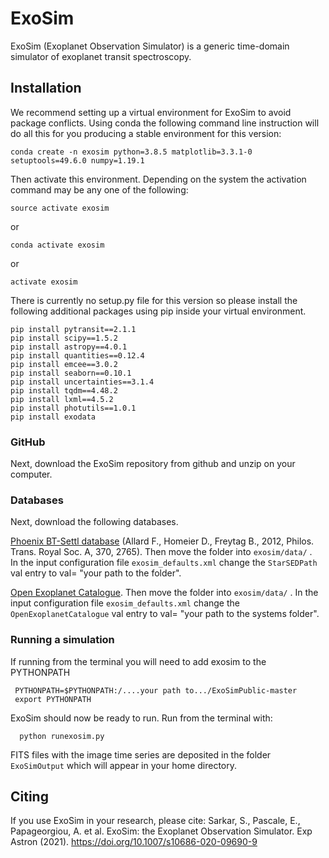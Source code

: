 # ExoSim

ExoSim (Exoplanet Observation Simulator) is a generic time-domain simulator of exoplanet transit spectroscopy.

Installation
------
We recommend setting up a virtual environment  for ExoSim to avoid package conflicts.  Using conda the following command line instruction will do all this for you producing a stable environment for this version:

    conda create -n exosim python=3.8.5 matplotlib=3.3.1-0 setuptools=49.6.0 numpy=1.19.1

Then activate this environment. Depending on the system the activation command may be any one of the following:

    source activate exosim
    
or    

    conda activate exosim
    
or    
    
    activate exosim

There is currently no setup.py file for this version so please install the following additional packages using pip inside your virtual environment.
    
    pip install pytransit==2.1.1
    pip install scipy==1.5.2
    pip install astropy==4.0.1
    pip install quantities==0.12.4
    pip install emcee==3.0.2
    pip install seaborn==0.10.1
    pip install uncertainties==3.1.4
    pip install tqdm==4.48.2
    pip install lxml==4.5.2
    pip install photutils==1.0.1
    pip install exodata
    
    
### GitHub

Next, download the ExoSim repository from github and unzip on your computer.

### Databases

Next, download the following databases.  

[Phoenix BT-Settl database](https://phoenix.ens-lyon.fr/Grids/BT-Settl/CIFIST2011_2015/FITS/BT-Settl_M-0.0a+0.0.tar) (Allard F., Homeier D., Freytag B., 2012, Philos. Trans. Royal Soc. A, 370, 2765).  Then move the folder into `exosim/data/` .  
In the input configuration file `exosim_defaults.xml` change the `StarSEDPath` val entry to val= "your path to the folder".

[Open Exoplanet Catalogue](https://github.com/OpenExoplanetCatalogue/open_exoplanet_catalogue/). Then move the folder into `exosim/data/` .
In the input configuration file `exosim_defaults.xml` change the `OpenExoplanetCatalogue` val entry to val= "your path to the systems folder".

### Running a simulation

If running from the terminal you will need to add exosim to the PYTHONPATH

     PYTHONPATH=$PYTHONPATH:/....your path to.../ExoSimPublic-master 
     export PYTHONPATH

ExoSim should now be ready to run. Run from the terminal with:

      python runexosim.py
      
FITS files with the image time series are deposited in the folder `ExoSimOutput` which will appear in your home directory.


Citing
------

If you use ExoSim in your research, please cite:
Sarkar, S., Pascale, E., Papageorgiou, A. et al. ExoSim: the Exoplanet Observation Simulator. Exp Astron (2021). https://doi.org/10.1007/s10686-020-09690-9






